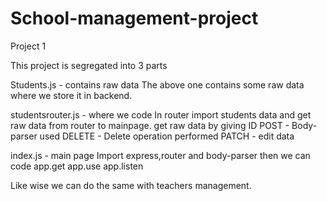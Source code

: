 # School-management-project
Project 1

This project is segregated into 3 parts

Students.js - contains raw data
The above one contains some raw data where we store it in backend.

studentsrouter.js -  where we code
In router import students data and  get raw data from router to mainpage.
get raw data by giving ID
POST - Body-parser used
DELETE - Delete operation performed
PATCH - edit data

index.js - main page
Import express,router and body-parser then we can code 
app.get
app.use
app.listen

Like wise we can do the same with teachers management.
